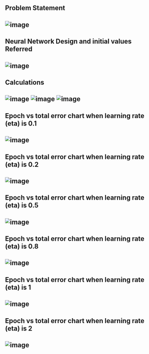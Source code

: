 **Problem Statement**
--------------------------------------------------------------------------------------------------------------------------------------------------------------------
![image](https://user-images.githubusercontent.com/46663815/212443988-d8443196-6dae-462f-b94e-5af8c5a4f1d4.png)
--------------------------------------------------------------------------------------------------------------------------------------------------------------------

**Neural Network Design and initial values Referred**
--------------------------------------------------------------------------------------------------------------------------------------------------------------------
![image](https://user-images.githubusercontent.com/46663815/212444035-08d9acc6-dc90-403b-81c7-3a7a572e9cbc.png)
--------------------------------------------------------------------------------------------------------------------------------------------------------------------

**Calculations**
--------------------------------------------------------------------------------------------------------------------------------------------------------------------
![image](https://user-images.githubusercontent.com/46663815/212444096-7d182ccf-a2e3-4886-9977-d6299f166d58.png)
![image](https://user-images.githubusercontent.com/46663815/212444120-9849abb9-0245-4b4a-9778-dccb4e5f721b.png)
![image](https://user-images.githubusercontent.com/46663815/212444141-925a10fc-f303-4297-a57d-3e402607a888.png)
--------------------------------------------------------------------------------------------------------------------------------------------------------------------

**Epoch vs total error chart when learning rate (eta) is 0.1**
--------------------------------------------------------------------------------------------------------------------------------------------------------------------
![image](https://user-images.githubusercontent.com/46663815/212444997-064b2074-e397-4b98-b97a-32762a3b24dd.png)
--------------------------------------------------------------------------------------------------------------------------------------------------------------------

**Epoch vs total error chart when learning rate (eta) is 0.2**
--------------------------------------------------------------------------------------------------------------------------------------------------------------------
![image](https://user-images.githubusercontent.com/46663815/212445200-2682851a-4aed-4c50-9d04-314c3d601249.png)
--------------------------------------------------------------------------------------------------------------------------------------------------------------------

**Epoch vs total error chart when learning rate (eta) is 0.5**
--------------------------------------------------------------------------------------------------------------------------------------------------------------------
![image](https://user-images.githubusercontent.com/46663815/212445258-4b8a9309-bbed-49bd-9c14-1620ba14f115.png)
--------------------------------------------------------------------------------------------------------------------------------------------------------------------

**Epoch vs total error chart when learning rate (eta) is 0.8**
--------------------------------------------------------------------------------------------------------------------------------------------------------------------
![image](https://user-images.githubusercontent.com/46663815/212445336-507d3bb9-9d0c-4771-96e1-b4c551b9efef.png)
--------------------------------------------------------------------------------------------------------------------------------------------------------------------

**Epoch vs total error chart when learning rate (eta) is 1**
--------------------------------------------------------------------------------------------------------------------------------------------------------------------
![image](https://user-images.githubusercontent.com/46663815/212445423-ca6e65a5-3abf-4961-b95b-4b68da843dff.png)
--------------------------------------------------------------------------------------------------------------------------------------------------------------------

**Epoch vs total error chart when learning rate (eta) is 2**
--------------------------------------------------------------------------------------------------------------------------------------------------------------------
![image](https://user-images.githubusercontent.com/46663815/212445479-237f994a-e49d-4514-9bf7-4457dd23ad2d.png)
--------------------------------------------------------------------------------------------------------------------------------------------------------------------
